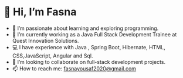 # 👋 Hi, I’m Fasna

- 👀 I’m passionate about learning and exploring programming.
- 🌱 I’m currently working as a Java Full Stack Development Trainee at Quest Innovation Solutions.
- 💻 I have experience with Java , Spring Boot, Hibernate, HTML, CSS,JavaScript, Angular and Sql.
- 💞️ I’m looking to collaborate on full-stack development projects.
- 📫 How to reach me: fasnayousaf2020@gmail.com



